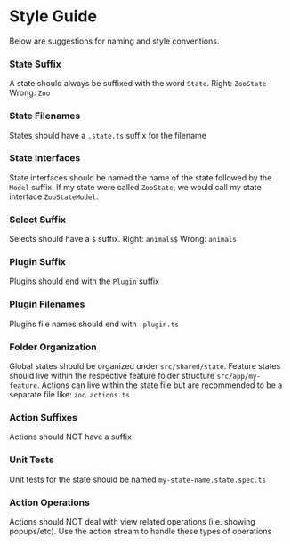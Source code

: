 # Style Guide

Below are suggestions for naming and style conventions.

### State Suffix

A state should always be suffixed with the word `State`. Right: `ZooState` Wrong: `Zoo`

### State Filenames

States should have a `.state.ts` suffix for the filename

### State Interfaces

State interfaces should be named the name of the state followed by the `Model` suffix. If my
state were called `ZooState`, we would call my state interface `ZooStateModel`.

### Select Suffix

Selects should have a `$` suffix. Right: `animals$` Wrong: `animals`

### Plugin Suffix

Plugins should end with the `Plugin` suffix

### Plugin Filenames

Plugins file names should end with `.plugin.ts`

### Folder Organization

Global states should be organized under `src/shared/state`.
Feature states should live within the respective feature folder structure `src/app/my-feature`.
Actions can live within the state file but are recommended to be a separate file like: `zoo.actions.ts`

### Action Suffixes

Actions should NOT have a suffix

### Unit Tests

Unit tests for the state should be named `my-state-name.state.spec.ts`

### Action Operations

Actions should NOT deal with view related operations (i.e. showing popups/etc). Use the action
stream to handle these types of operations
